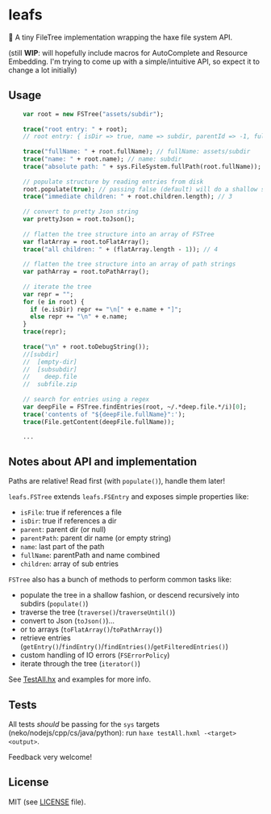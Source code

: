 # leafs

:herb: A tiny FileTree implementation wrapping the haxe file system API.

(still **WIP**: will hopefully include macros for AutoComplete and Resource Embedding. I'm trying to come up with a simple/intuitive API, so expect it to change a lot initially)


## Usage

```haxe
    var root = new FSTree("assets/subdir"); 
    
    trace("root entry: " + root);
    // root entry: { isDir => true, name => subdir, parentId => -1, fullName => assets/subdir, isFile => false, parentPath => assets, children => [] }
    
    trace("fullName: " + root.fullName); // fullName: assets/subdir
    trace("name: " + root.name); // name: subdir
    trace("absolute path: " + sys.FileSystem.fullPath(root.fullName)); // absolute path: d:\Dev\Haxe\leafs_git\assets\subdir
    
    // populate structure by reading entries from disk
    root.populate(true); // passing false (default) will do a shallow scan instead of a deep one
    trace("immediate children: " + root.children.length); // 3
    
    // convert to pretty Json string
    var prettyJson = root.toJson();
    
    // flatten the tree structure into an array of FSTree
    var flatArray = root.toFlatArray();
    trace("all children: " + (flatArray.length - 1)); // 4
    
    // flatten the tree structure into an array of path strings
    var pathArray = root.toPathArray();
    
    // iterate the tree
    var repr = "";
    for (e in root) {
      if (e.isDir) repr += "\n[" + e.name + "]";
      else repr += "\n" + e.name;
    }
    trace(repr);
    
    trace("\n" + root.toDebugString());
    //[subdir]
    //  [empty-dir]
    //  [subsubdir]
    //    deep.file
    //  subfile.zip
    
    // search for entries using a regex
    var deepFile = FSTree.findEntries(root, ~/.*deep.file.*/i)[0];
    trace('contents of "${deepFile.fullName}":');
    trace(File.getContent(deepFile.fullName));

    ...
```

## Notes about API and implementation
Paths are relative!
Read first (with `populate()`), handle them later!

`leafs.FSTree` extends `leafs.FSEntry` and exposes simple properties like:
 - `isFile`: true if references a file
 - `isDir`: true if references a dir
 - `parent`: parent dir (or null)
 - `parentPath`: parent dir name (or empty string)
 - `name`: last part of the path
 - `fullName`: parentPath and name combined
 - `children`: array of sub entries

`FSTree` also has a bunch of methods to perform common tasks like:
 - populate the tree in a shallow fashion, or descend recursively into subdirs (`populate()`)
 - traverse the tree (`traverse()`/`traverseUntil()`)
 - convert to Json (`toJson()`)...
 - or to arrays (`toFlatArray()`/`toPathArray()`)
 - retrieve entries (`getEntry()`/`findEntry()`/`findEntries()`/`getFilteredEntries()`)
 - custom handling of IO errors (`FSErrorPolicy`)
 - iterate through the tree (`iterator()`)

See [TestAll.hx](test/TestAll.hx) and examples for more info. 

## Tests
All tests _should_ be passing for the `sys` targets (neko/nodejs/cpp/cs/java/python): run `haxe testAll.hxml -<target> <output>`.

Feedback very welcome!

## License
MIT (see [LICENSE](LICENSE) file).